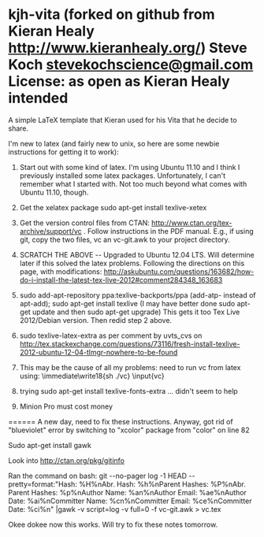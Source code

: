 kjh-vita (forked on github from Kieran Healy http://www.kieranhealy.org/)
Steve Koch stevekochscience@gmail.com
License: as open as Kieran Healy intended
========

A simple LaTeX template that Kieran used for his Vita that he decide to share.

I'm new to latex (and fairly new to unix, so here are some newbie instructions for getting it to work):

1. Start out with some kind of latex.  I'm using Ubuntu 11.10 and I think I previously installed some latex packages.  Unfortunately, I can't remember what I started with.  Not too much beyond what comes with Ubuntu 11.10, though.

2. Get the xelatex package
    sudo apt-get install texlive-xetex

3. Get the version control files from CTAN: http://www.ctan.org/tex-archive/support/vc . Follow instructions in the PDF manual.  E.g., if using git, copy the two files, vc an vc-git.awk to your project directory.

4. SCRATCH THE ABOVE -- Upgraded to Ubuntu 12.04 LTS.  Will determine later if this solved the latex problems.  Following the directions on this page, with modifications: http://askubuntu.com/questions/163682/how-do-i-install-the-latest-tex-live-2012#comment284348_163683

5.  sudo add-apt-repository ppa:texlive-backports/ppa (add-atp- instead of apt-add); sudo apt-get install texlive (I may have better done sudo apt-get update and then sudo apt-get upgrade)  This gets it too Tex Live 2012/Debian version. Then redid step 2 above.

6. sudo texlive-latex-extra as per comment by uvts_cvs on http://tex.stackexchange.com/questions/73116/fresh-install-texlive-2012-ubuntu-12-04-tlmgr-nowhere-to-be-found

7. This may be the cause of all my problems: need to run vc from latex using:
\immediate\write18{sh ./vc}
\input{vc}

8. trying sudo apt-get install texlive-fonts-extra ... didn't seem to help

9. Minion Pro must cost money

======
A new day, need to fix these instructions. Anyway, got rid of "blueviolet" error by switching to "xcolor" package from "color" on line 82

Sudo apt-get install gawk

Look into http://ctan.org/pkg/gitinfo

Ran the command on bash: git --no-pager log -1 HEAD --pretty=format:"Hash: %H%nAbr. Hash: %h%nParent Hashes: %P%nAbr. Parent Hashes: %p%nAuthor Name: %an%nAuthor Email: %ae%nAuthor Date: %ai%nCommitter Name: %cn%nCommitter Email: %ce%nCommitter Date: %ci%n" |gawk -v script=log -v full=0 -f vc-git.awk > vc.tex

Okee dokee now this works.  Will try to fix these notes tomorrow.


 
